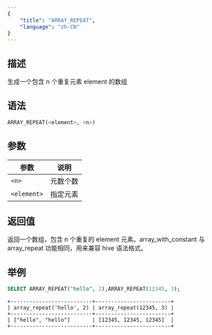 ```yaml
---
{
    "title": "ARRAY_REPEAT",
    "language": "zh-CN"
}
---
```


## 描述

生成一个包含 n 个重复元素 element 的数组

## 语法

```sql
ARRAY_REPEAT(<element>, <n>)
```

## 参数

| 参数 | 说明   |
|--|------|
| `<n>` | 元数个数 |
| `<element>` | 指定元素 |

## 返回值

返回一个数组，包含 n 个重复的 element 元素。array_with_constant 与 array_repeat 功能相同，用来兼容 hive 语法格式。

## 举例

```sql
SELECT ARRAY_REPEAT("hello", 2),ARRAY_REPEAT(12345, 3);
```

```text
+--------------------------+------------------------+
| array_repeat('hello', 2) | array_repeat(12345, 3) |
+--------------------------+------------------------+
| ["hello", "hello"]       | [12345, 12345, 12345]  |
+--------------------------+------------------------+
```
